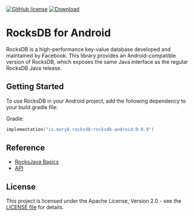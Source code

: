 [![GitHub license](https://img.shields.io/badge/license-Apache%20License%202.0-blue.svg?style=flat)](https://www.apache.org/licenses/LICENSE-2.0)
[![Download](https://img.shields.io/maven-central/v/io.maryk.rocksdb/rocksdb-android)](https://central.sonatype.com/artifact/io.maryk.rocksdb/rocksdb-android)

# RocksDB for Android

RocksDB is a high-performance key-value database developed and maintained by Facebook. This library provides an Android-compatible version of RocksDB, which exposes the same Java interface as the
regular RocksDB Java release.

## Getting Started

To use RocksDB in your Android project, add the following dependency to your build.gradle file:

Gradle:
```kts
implementation("io.maryk.rocksdb:rocksdb-android:8.0.0")
```

## Reference
* [RocksJava Basics](https://github.com/facebook/rocksdb/wiki/RocksJava-Basics)
* [API](https://github.com/facebook/rocksdb/tree/master/java/src/main/java/org/rocksdb)

## License

This project is licensed under the Apache License, Version 2.0 - see the [LICENSE file](LICENSE) for details.
